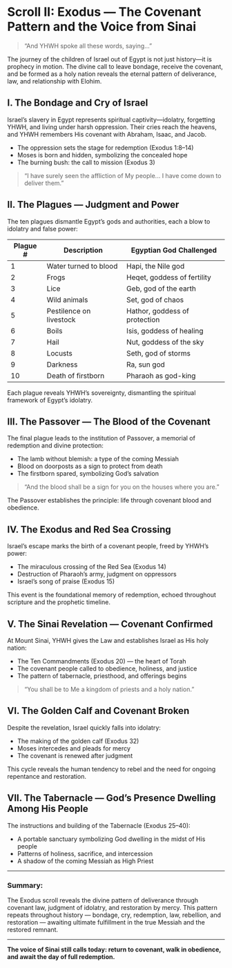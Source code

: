 # Scroll II: Exodus — The Covenant Pattern and the Voice from Sinai

> “And YHWH spoke all these words, saying…”

The journey of the children of Israel out of Egypt is not just history—it is prophecy in motion. The divine call to leave bondage, receive the covenant, and be formed as a holy nation reveals the eternal pattern of deliverance, law, and relationship with Elohim.

## I. The Bondage and Cry of Israel

Israel’s slavery in Egypt represents spiritual captivity—idolatry, forgetting YHWH, and living under harsh oppression. Their cries reach the heavens, and YHWH remembers His covenant with Abraham, Isaac, and Jacob.

- The oppression sets the stage for redemption (Exodus 1:8–14)
- Moses is born and hidden, symbolizing the concealed hope
- The burning bush: the call to mission (Exodus 3)
  
> “I have surely seen the affliction of My people... I have come down to deliver them.”

## II. The Plagues — Judgment and Power

The ten plagues dismantle Egypt’s gods and authorities, each a blow to idolatry and false power:

| Plague # | Description           | Egyptian God Challenged                |
|----------|-----------------------|-------------------------------------|
| 1        | Water turned to blood | Hapi, the Nile god                   |
| 2        | Frogs                 | Heqet, goddess of fertility          |
| 3        | Lice                  | Geb, god of the earth                |
| 4        | Wild animals           | Set, god of chaos                   |
| 5        | Pestilence on livestock| Hathor, goddess of protection       |
| 6        | Boils                 | Isis, goddess of healing             |
| 7        | Hail                  | Nut, goddess of the sky              |
| 8        | Locusts               | Seth, god of storms                  |
| 9        | Darkness              | Ra, sun god                         |
| 10       | Death of firstborn     | Pharaoh as god-king                  |

Each plague reveals YHWH’s sovereignty, dismantling the spiritual framework of Egypt’s idolatry.

## III. The Passover — The Blood of the Covenant

The final plague leads to the institution of Passover, a memorial of redemption and divine protection:

- The lamb without blemish: a type of the coming Messiah  
- Blood on doorposts as a sign to protect from death  
- The firstborn spared, symbolizing God’s salvation  

> “And the blood shall be a sign for you on the houses where you are.”

The Passover establishes the principle: life through covenant blood and obedience.

## IV. The Exodus and Red Sea Crossing

Israel’s escape marks the birth of a covenant people, freed by YHWH’s power:

- The miraculous crossing of the Red Sea (Exodus 14)  
- Destruction of Pharaoh’s army, judgment on oppressors  
- Israel’s song of praise (Exodus 15)  

This event is the foundational memory of redemption, echoed throughout scripture and the prophetic timeline.

## V. The Sinai Revelation — Covenant Confirmed

At Mount Sinai, YHWH gives the Law and establishes Israel as His holy nation:

- The Ten Commandments (Exodus 20) — the heart of Torah  
- The covenant people called to obedience, holiness, and justice  
- The pattern of tabernacle, priesthood, and offerings begins

> “You shall be to Me a kingdom of priests and a holy nation.”

## VI. The Golden Calf and Covenant Broken

Despite the revelation, Israel quickly falls into idolatry:

- The making of the golden calf (Exodus 32)  
- Moses intercedes and pleads for mercy  
- The covenant is renewed after judgment  

This cycle reveals the human tendency to rebel and the need for ongoing repentance and restoration.

## VII. The Tabernacle — God’s Presence Dwelling Among His People

The instructions and building of the Tabernacle (Exodus 25–40):

- A portable sanctuary symbolizing God dwelling in the midst of His people  
- Patterns of holiness, sacrifice, and intercession  
- A shadow of the coming Messiah as High Priest

---

### Summary:

The Exodus scroll reveals the divine pattern of deliverance through covenant law, judgment of idolatry, and restoration by mercy. This pattern repeats throughout history — bondage, cry, redemption, law, rebellion, and restoration — awaiting ultimate fulfillment in the true Messiah and the restored remnant.

---

**The voice of Sinai still calls today: return to covenant, walk in obedience, and await the day of full redemption.**

